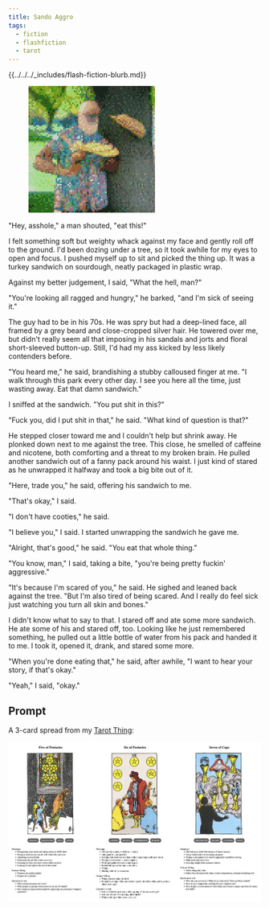 ```yaml
---
title: Sando Aggro
tags:
  - fiction
  - flashfiction
  - tarot
---
```


{{../../../_includes/flash-fiction-blurb.md}}

<!--more-->

<figure class="wide"><img src="./cover.png" /></figure>

"Hey, asshole," a man shouted, "eat this!"

I felt something soft but weighty whack against my face and gently roll off to the ground. I'd been dozing under a tree, so it took awhile for my eyes to open and focus. I pushed myself up to sit and picked the thing up. It was a turkey sandwich on sourdough, neatly packaged in plastic wrap.

Against my better judgement, I said, "What the hell, man?"

"You're looking all ragged and hungry," he barked, "and I'm sick of seeing it."

The guy had to be in his 70s. He was spry but had a deep-lined face, all framed by a grey beard and close-cropped silver hair. He towered over me, but didn't really seem all that imposing in his sandals and jorts and floral short-sleeved button-up. Still, I'd had my ass kicked by less likely contenders before.

"You heard me," he said, brandishing a stubby calloused finger at me. "I walk through this park every other day. I see you here all the time, just wasting away. Eat that damn sandwich."

I sniffed at the sandwich. "You put shit in this?"

"Fuck you, did I put shit in that," he said. "What kind of question is that?"

He stepped closer toward me and I couldn't help but shrink away. He plonked down next to me against the tree. This close, he smelled of caffeine and nicotene, both comforting and a threat to my broken brain. He pulled another sandwich out of a fanny pack around his waist. I just kind of stared as he unwrapped it halfway and took a big bite out of it.

"Here, trade you," he said, offering his sandwich to me.

"That's okay," I said.

"I don't have cooties," he said.

"I believe you," I said. I started unwrapping the sandwich he gave me.

"Alright, that's good," he said. "You eat that whole thing."

"You know, man," I said, taking a bite, "you're being pretty fuckin' aggressive."

"It's because I'm scared of you," he said. He sighed and leaned back against the tree. "But I'm also tired of being scared. And I really do feel sick just watching you turn all skin and bones."

I didn't know what to say to that. I stared off and ate some more sandwich. He ate some of his and stared off, too. Looking like he just remembered something, he pulled out a little bottle of water from his pack and handed it to me. I took it, opened it, drank, and stared some more.

"When you're done eating that," he said, after awhile, "I want to hear your story, if that's okay." 

"Yeah," I said, "okay."

## Prompt

A 3-card spread from my [Tarot Thing](https://lmorchard.github.io/tarot-thing/):

![](2022-06-16.png)
